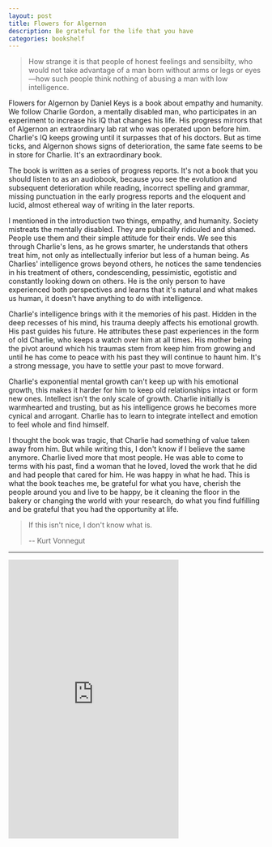 ```yaml
---
layout: post
title: Flowers for Algernon
description: Be grateful for the life that you have
categories: bookshelf
---
```


> How strange it is that people of honest feelings and sensibilty, who would not take advantage of a man born without arms or legs or eyes—how such people think nothing of abusing a man with low intelligence.

Flowers for Algernon by Daniel Keys is a book about empathy and humanity. We follow Charlie Gordon, a mentally disabled man, who participates in an experiment to increase his IQ that changes his life. His progress mirrors that of Algernon an extraordinary lab rat who was operated upon before him. Charlie's IQ keeps growing until it surpasses that of his doctors. But as time ticks, and Algernon shows signs of deterioration, the same fate seems to be in store for Charlie. It's an extraordinary book.

The book is written as a series of progress reports. It's not a book that you should listen to as an audiobook, because you see the evolution and subsequent deterioration while reading, incorrect spelling and grammar, missing punctuation in the early progress reports and the eloquent and lucid, almost ethereal way of writing in the later reports.

I mentioned in the introduction two things, empathy, and humanity. Society mistreats the mentally disabled. They are publically ridiculed and shamed. People use them and their simple attitude for their ends. We see this through Charlie's lens, as he grows smarter, he understands that others treat him, not only as intellectually inferior but less of a human being. As Charlies' intelligence grows beyond others, he notices the same tendencies in his treatment of others, condescending, pessimistic, egotistic and constantly looking down on others. He is the only person to have experienced both perspectives and learns that it's natural and what makes us human, it doesn't have anything to do with intelligence.

Charlie's intelligence brings with it the memories of his past. Hidden in the deep recesses of his mind, his trauma deeply affects his emotional growth. His past guides his future. He attributes these past experiences in the form of old Charlie, who keeps a watch over him at all times. His mother being the pivot around which his traumas stem from keep him from growing and until he has come to peace with his past they will continue to haunt him. It's a strong message, you have to settle your past to move forward.

Charlie's exponential mental growth can't keep up with his emotional growth, this makes it harder for him to keep old relationships intact or form new ones. Intellect isn't the only scale of growth. Charlie initially is warmhearted and trusting, but as his intelligence grows he becomes more cynical and arrogant. Charlie has to learn to integrate intellect and emotion to feel whole and find himself.

I thought the book was tragic, that Charlie had something of value taken away from him. But while writing this, I don't know if I believe the same anymore. Charlie lived more that most people. He was able to come to terms with his past, find a woman that he loved, loved the work that he did and had people that cared for him. He was happy in what he had. This is what the book teaches me, be grateful for what you have, cherish the people around you and live to be happy, be it cleaning the floor in the bakery or changing the world with your research, do what you find fulfilling and be grateful that you had the opportunity at life.

> If this isn't nice, I don't know what is.
>
> -- Kurt Vonnegut

---

<iframe type="text/html" width="336" height="550" frameborder="0" allowfullscreen style="max-width:100%" src="https://read.amazon.in/kp/card?asin=B009ZG6YPU&preview=inline&linkCode=kpe&ref_=cm_sw_r_kb_dp_AGSLEbVJDH8TN" ></iframe>
